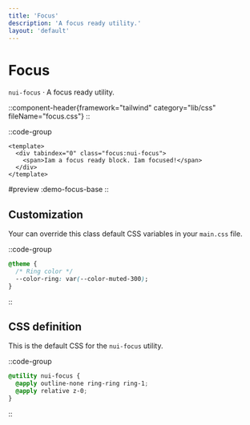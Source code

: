 ```yaml
---
title: 'Focus'
description: 'A focus ready utility.'
layout: 'default'
---
```


# Focus

`nui-focus` · A focus ready utility.

::component-header{framework="tailwind" category="lib/css" fileName="focus.css"}
::

::code-group

```vue [Comp.vue]
<template>
  <div tabindex="0" class="focus:nui-focus">
    <span>Iam a focus ready block. Iam focused!</span>
  </div>
</template>
```

#preview
:demo-focus-base
::

## Customization

Your can override this class default CSS variables in your `main.css` file.

::code-group

```css [main.css]
@theme {
  /* Ring color */
  --color-ring: var(--color-muted-300);
}
```

::

## CSS definition

This is the default CSS for the `nui-focus` utility.

::code-group

```css [focus.css]
@utility nui-focus {
  @apply outline-none ring-ring ring-1;
  @apply relative z-0;
}
```
::

